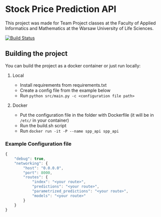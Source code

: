 # Stock Price Prediction API
This project was made for Team Project classes at the Faculty of Applied Informatics and Mathematics at the Warsaw University of Life Sciences.

[![Build Status](https://travis-ci.com/siag-sggw/spp-prediction-api.svg?branch=master)](https://travis-ci.com/siag-sggw/spp-prediction-api)

## Building the project
You can build the project as a docker container or just run locally:

1. Local
   - Install requirements from requirements.txt
   - Create a config file from the example below
   - Run `python src/main.py -c <configuration file path>`

2. Docker 
   - Put the configuration file in the folder with Dockerfile (it will be in `/etc/` in your container)
   - Run the build.sh script
   - Run `docker run -it -P --name spp_api spp_api`
   
### Example Configuration file

```javascript
{
    "debug": true,
    "networking": {
        "host": "0.0.0.0",
        "port": 8000,
        "routes": {
            "index": "<your route>",
            "predictions": "<your route>",
            "parametrized_predictions": "<your route>",
            "models": "<your route>"
        }
    }
}
```
